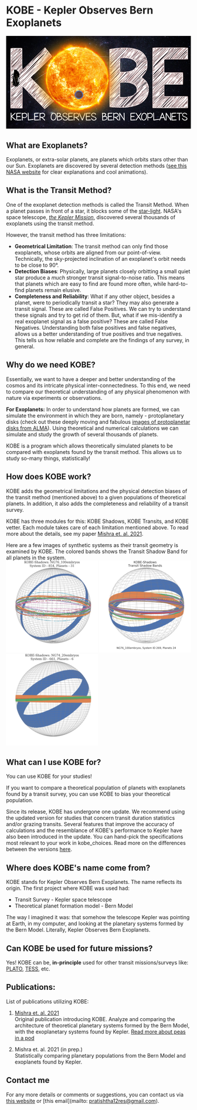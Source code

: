 # KOBE - Kepler Observes Bern Exoplanets

![](/images/kobe_compressed.png)

## What are Exoplanets? 

Exoplanets, or extra-solar planets, are planets which orbits stars other than our Sun. Exoplanets are discovered by several detection methods ([see this NASA website](https://exoplanets.nasa.gov/alien-worlds/ways-to-find-a-planet/#) for clear explanations and cool animations). 

## What is the Transit Method?

One of the exoplanet detection methods is called the Transit Method. When a planet passes in front of a star, it blocks some of the [star-light](https://www.youtube.com/watch?v=Pgum6OT_VH8). NASA's space telescope, [*the Kepler Mission*](https://www.nasa.gov/mission_pages/kepler/overview/index.html), discovered several thousands of exoplanets using the transit method.  

However, the transit method has three limitations:
* **Geometrical Limitation**: The transit method can only find those exoplanets, whose orbits are aligned from our point-of-view. Technically, the sky-projected inclination of an exoplanet's orbit needs to be close to 90&deg;. 
* **Detection Biases**: Physically, large planets closely orbitting a small quiet star produce a *much* stronger transit signal-to-noise ratio. This means that planets which are easy to find are found more often, while hard-to-find planets remain elusive. 
* **Completeness and Reliability**: What if any other object, besides a planet, were to periodically transit a star? They may also generate a transit signal. These are called False Positives. We can try to understand these signals and try to get rid of them. But, what if we mis-identify a real exoplanet signal as a false positive? These are called False Negatives. Understanding both false positives and false negatives, allows us a better understanding of true positives and true negatives. This tells us how reliable and complete are the findings of any survey, in general. 

## Why do we need KOBE?

Essentially, we want to have a deeper and better understanding of the cosmos and its intricate physical inter-connectedness. To this end, we need to compare our theoretical understanding of any physical phenomenon with nature via experiments or observations. 

**For Exoplanets:** In order to understand how planets are formed, we can simulate the environment in which they are born, namely - protoplanetary disks (check out these deeply moving and fabulous [images of protoplanetar disks from ALMA](https://www.almaobservatory.org/en/images/almas-high-resolution-images-of-nearby-protoplanetary-disks/)). Using theoretical and numerical calculations we can simulate and study the growth of several thousands of planets. 

KOBE is a program which allows theoretically simulated planets to be compared with exoplanets found by the transit method. This allows us to study so-many things, statistically!

## How does KOBE work?

KOBE adds the geometrical limitations and the physical detection biases of the transit method (mentioned above) to a given populations of theoretical planets. In addition, it also adds the completeness and reliability of a transit survey.

KOBE has three modules for this: KOBE Shadows, KOBE Transits, and KOBE vetter. Each module takes care of each limitation mentioned above. To read more about the details, see  my paper [Mishra et. al. 2021](https://ui.adsabs.harvard.edu/abs/2021arXiv210512745M).

Here are a few images of synthetic systems as their transit geometry is examined by KOBE. The colored bands shows the Transit Shadow Band for all planets in the system.  
<img src="/images/ng76_sys854.png" width="250" height="250"/>
<img src="/images/ng76_sys269.png" width="250" height="250"/>
<img src="/images/ng74_sys661.png" width="250" height="250"/>

## What can I use KOBE for?

You can use KOBE for your studies! 

If you want to compare a theoretical population of planets with exoplanets found by a transit survey, you can use KOBE to bias your theoretical population. 

Since its release, KOBE has undergone one update. We recommend using the updated version for studies that concern transit duration statistics and/or grazing transits. Several features that improve the accuracy of calculations and the resemblance of KOBE's performance to Kepler have also been introduced in the update. You can hand-pick the specifications most relevant to your work in kobe_choices. Read more on the differences between the versions [here](https://github.com/pratishtha-rawat/kobe/blob/master/code/kobe_versions.md).


## Where does KOBE's name come from?

KOBE stands for Kepler Observes Bern Exoplanets. The name reflects its origin. The first project where KOBE was used had:
* Transit Survey - Kepler space telescope
* Theoretical planet formation model - Bern Model

The way I imagined it was: that somehow the telescope Kepler was pointing at Earth, in my computer, and looking at the planetary systems formed by the Bern Model. Literally, Kepler Observes Bern Exoplanets.

## Can KOBE be used for future missions? 

Yes! 
KOBE can be, **in-principle** used for other transit missions/surveys like: [PLATO](https://sci.esa.int/web/plato/), [TESS](https://tess.mit.edu/), etc.

## Publications:

List of publications utilizing KOBE:

1. [Mishra et. al. 2021](https://ui.adsabs.harvard.edu/abs/2021arXiv210512745M/abstract)  
Original publication introducing KOBE. Analyze and comparing the architecture of theoretical planetary systems formed by the Bern Model, with the exoplanetary systems found by Kepler. [Read more about peas in a pod](https://ui.adsabs.harvard.edu/abs/2021arXiv210512745M/abstract)

2. Mishra et. al. 2021 (in prep.)  
Statistically comparing planetary populations from the Bern Model and exoplanets found by Kepler.

## Contact me

For any more details or comments or suggestions, you can contact us via [this website](https://www.lokeshmishra.com/) or [this email](mailto: pratishtha12res@gmail.com). 
